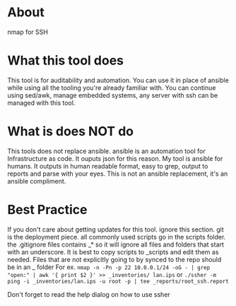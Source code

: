 # About
nmap for SSH

# What this tool does
This tool is for auditability and automation. You can use it in place of ansible while using all the tooling you're already familiar with.
You can continue using sed/awk, manage embedded systems, any server with ssh can be managed with this tool.

# What is does NOT do
This tools does not replace ansible. ansible is an automation tool for Infrastructure as code. It ouputs json for this reason.
My tool is ansible for humans. It outputs in human readable format, easy to grep, output to reports and parse with your eyes.
This is not an ansible replacement, it's an ansible compliment.

# Best Practice
If you don't care about getting updates for this tool. ignore this section.
git is the deployment piece. all commonly used scripts go in the scripts folder.
the .gitignore files contains \_* so it will ignore all files and folders that start with an underscore.
It is best to copy scripts to \_scripts and edit them as needed.
Files that are not explicitly going to by synced to the repo should be in an _ folder
For ex.
`nmap -n -Pn -p 22 10.0.0.1/24 -oG - | grep "open:" | awk '{ print $2 }' >> _inventories/ lan.ips`
or 
`./ssher -m ping -i _inventories/lan.ips -u root -p | tee _reports/root_ssh.report`

Don't forget to read the help dialog on how to use ssher
